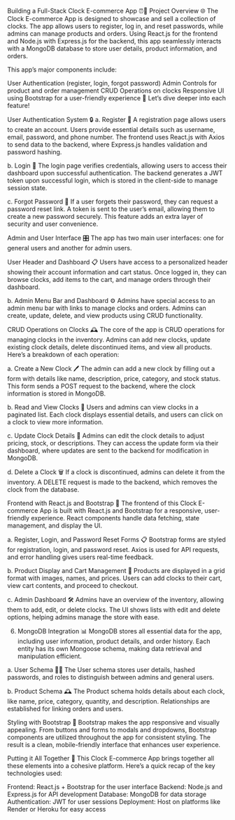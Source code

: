 Building a Full-Stack Clock E-commerce App ⏰🛒
Project Overview 🌐
The Clock E-commerce App is designed to showcase and sell a collection of clocks. The app allows users to register, log in, and reset passwords, while admins can manage products and orders. Using React.js for the frontend and Node.js with Express.js for the backend, this app seamlessly interacts with a MongoDB database to store user details, product information, and orders.

This app’s major components include:

User Authentication (register, login, forgot password)
Admin Controls for product and order management
CRUD Operations on clocks
Responsive UI using Bootstrap for a user-friendly experience 🎨
Let’s dive deeper into each feature!

User Authentication System 🔒
a. Register 📝
A registration page allows users to create an account. Users provide essential details such as username, email, password, and phone number. 
The frontend uses React.js with Axios to send data to the backend, where Express.js handles validation and password hashing.

b. Login 🔑
The login page verifies credentials, allowing users to access their dashboard upon successful authentication. 
The backend generates a JWT token upon successful login, which is stored in the client-side to manage session state.

c. Forgot Password 🔑
If a user forgets their password, they can request a password reset link. A token is sent to the user’s email, allowing them to create a new password securely.
This feature adds an extra layer of security and user convenience.

 Admin and User Interface 🎛️
The app has two main user interfaces: one for general users and another for admin users.

 User Header and Dashboard 📋
Users have access to a personalized header showing their account information and cart status. Once logged in, they can browse clocks, add items to the cart, and manage orders through their dashboard.

b. Admin Menu Bar and Dashboard ⚙️
Admins have special access to an admin menu bar with links to manage clocks and orders. Admins can create, update, delete, and view products using CRUD functionality.

 CRUD Operations on Clocks 🕰️
The core of the app is CRUD operations for managing clocks in the inventory. Admins can add new clocks, update existing clock details, delete discontinued items, and view all products. Here’s a breakdown of each operation:

a. Create a New Clock 🖊️
The admin can add a new clock by filling out a form with details like name, description, price, category, and stock status. This form sends a POST request to the backend, where the clock information is stored in MongoDB.

b. Read and View Clocks 📖
Users and admins can view clocks in a paginated list. Each clock displays essential details, and users can click on a clock to view more information.

c. Update Clock Details 🔄
Admins can edit the clock details to adjust pricing, stock, or descriptions. They can access the update form via their dashboard, where updates are sent to the backend for modification in MongoDB.

d. Delete a Clock 🗑️
If a clock is discontinued, admins can delete it from the inventory. A DELETE request is made to the backend, which removes the clock from the database.

 Frontend with React.js and Bootstrap 🎨
The frontend of this Clock E-commerce App is built with React.js and Bootstrap for a responsive, user-friendly experience. React components handle data fetching, state management, and display the UI.

a. Register, Login, and Password Reset Forms 📋
Bootstrap forms are styled for registration, login, and password reset. Axios is used for API requests, and error handling gives users real-time feedback.

b. Product Display and Cart Management 🛒
Products are displayed in a grid format with images, names, and prices. Users can add clocks to their cart, view cart contents, and proceed to checkout.

c. Admin Dashboard 🛠️
Admins have an overview of the inventory, allowing them to add, edit, or delete clocks. The UI shows lists with edit and delete options, helping admins manage the store with ease.

6. MongoDB Integration 📊
MongoDB stores all essential data for the app, including user information, product details, and order history. Each entity has its own Mongoose schema, making data retrieval and manipulation efficient.

a. User Schema 🧑‍💼
The User schema stores user details, hashed passwords, and roles to distinguish between admins and general users.

b. Product Schema 🕰️
The Product schema holds details about each clock, like name, price, category, quantity, and description. Relationships are established for linking orders and users.

 Styling with Bootstrap 🎨
Bootstrap makes the app responsive and visually appealing. From buttons and forms to modals and dropdowns, Bootstrap components are utilized throughout the app for consistent styling. The result is a clean, mobile-friendly interface that enhances user experience.

 Putting it All Together 🚀
This Clock E-commerce App brings together all these elements into a cohesive platform. Here’s a quick recap of the key technologies used:

Frontend: React.js + Bootstrap for the user interface
Backend: Node.js and Express.js for API development
Database: MongoDB for data storage
Authentication: JWT for user sessions
Deployment: Host on platforms like Render or Heroku for easy access

